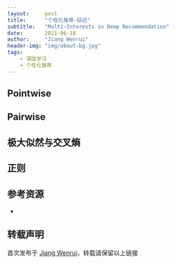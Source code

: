 ```yaml
---
layout:     post
title:      "个性化推荐-综述"
subtitle:   "Multi-Interests in Deep Recommendation"
date:       2021-06-18
author:     "Jiang Wenrui"
header-img: "img/about-bg.jpg"
tags:
    - 深度学习
    - 个性化推荐
---
```


## Pointwise

## Pairwise

## 极大似然与交叉熵

## 正则

## 参考资源

* []()

## 转载声明

首次发布于 [Jiang Wenrui](http://wenruij.github.io)，转载请保留以上链接